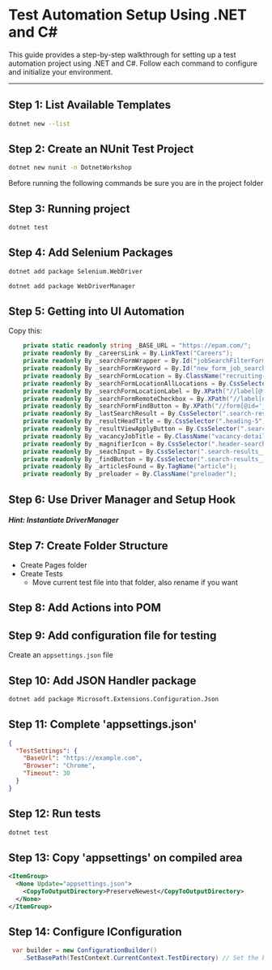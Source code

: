 # Test Automation Setup Using .NET and C#

This guide provides a step-by-step walkthrough for setting up a test automation project using .NET and C#. Follow each command to configure and initialize your environment.

---

## Step 1: List Available Templates

```bash
dotnet new --list
```

## Step 2: Create an NUnit Test Project

```bash
dotnet new nunit -n DotnetWorkshop
```

Before running the following commands be sure you are in the project folder

## Step 3: Running project
```bash
dotnet test
```

## Step 4: Add Selenium Packages
```bash
dotnet add package Selenium.WebDriver
```

```bash
dotnet add package WebDriverManager
```

## Step 5: Getting into UI Automation

Copy this:

```csharp
    private static readonly string _BASE_URL = "https://epam.com/";
    private readonly By _careersLink = By.LinkText("Careers");
    private readonly By _searchFormWrapper = By.Id("jobSearchFilterForm");
    private readonly By _searchFormKeyword = By.Id("new_form_job_search-keyword");
    private readonly By _searchFormLocation = By.ClassName("recruiting-search__location");
    private readonly By _searchFormLocationAllLocations = By.CssSelector("li[title='All Locations']");
    private readonly By _searchFormLocationLabel = By.XPath("//label[@for='new_form_job_search-location']");
    private readonly By _searchFormRemoteCheckbox = By.XPath("//label[normalize-space()='Remote']");
    private readonly By _searchFormFindButton = By.XPath("//form[@id='jobSearchFilterForm'] //button[normalize-space()='Find']");
    private readonly By _lastSearchResult = By.CssSelector(".search-result__item:last-of-type");
    private readonly By _resultHeadTitle = By.CssSelector(".heading-5");
    private readonly By _resultViewApplyButton = By.CssSelector(".search-result__item-controls a");
    private readonly By _vacancyJobTitle = By.ClassName("vacancy-details-23__job-title");
    private readonly By _magnifierIcon = By.CssSelector(".header-search__button");
    private readonly By _seachInput = By.CssSelector(".search-results__input-holder [name='q']");
    private readonly By _findButton = By.CssSelector(".search-results__action-section .custom-search-button");
    private readonly By _articlesFound = By.TagName("article");
    private readonly By _preloader = By.ClassName("preloader");

```

## Step 6: Use Driver Manager and Setup Hook

#### _Hint: Instantiate DriverManager_

## Step 7: Create Folder Structure

- Create Pages folder
- Create Tests
    - Move current test file into that folder, also rename if you want 

## Step 8: Add Actions into POM

## Step 9: Add configuration file for testing
Create an `appsettings.json` file


## Step 10: Add JSON Handler package

```bash
dotnet add package Microsoft.Extensions.Configuration.Json
```

## Step 11: Complete 'appsettings.json'
```JSON
{
  "TestSettings": {
    "BaseUrl": "https://example.com",
    "Browser": "Chrome",
    "Timeout": 30
  }
}
```

## Step 12: Run tests
```bash
dotnet test
```

## Step 13: Copy 'appsettings' on compiled area
```xml
<ItemGroup>
  <None Update="appsettings.json">
    <CopyToOutputDirectory>PreserveNewest</CopyToOutputDirectory>
  </None>
</ItemGroup>
```

## Step 14: Configure IConfiguration
```csharp
 var builder = new ConfigurationBuilder()
    .SetBasePath(TestContext.CurrentContext.TestDirectory) // Set the base path
```

